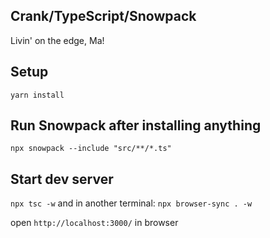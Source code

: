 ## Crank/TypeScript/Snowpack
Livin' on the edge, Ma!

## Setup
`yarn install`

## Run Snowpack after installing anything
`npx snowpack --include "src/**/*.ts"`

## Start dev server
`npx tsc -w`
and in another terminal:
`npx browser-sync . -w`

open `http://localhost:3000/` in browser
